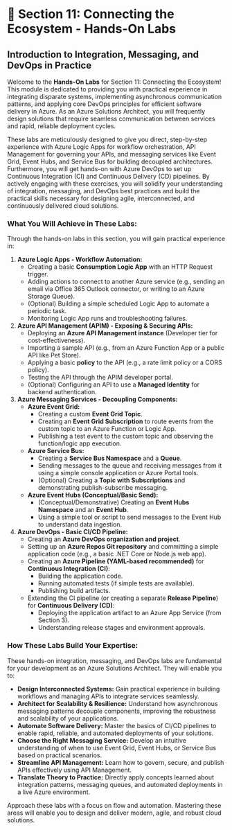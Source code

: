# 🔗 Section 11: Connecting the Ecosystem - Hands-On Labs

## Introduction to Integration, Messaging, and DevOps in Practice

Welcome to the **Hands-On Labs** for Section 11: Connecting the Ecosystem! This module is dedicated to providing you with practical experience in integrating disparate systems, implementing asynchronous communication patterns, and applying core DevOps principles for efficient software delivery in Azure. As an Azure Solutions Architect, you will frequently design solutions that require seamless communication between services and rapid, reliable deployment cycles.

These labs are meticulously designed to give you direct, step-by-step experience with Azure Logic Apps for workflow orchestration, API Management for governing your APIs, and messaging services like Event Grid, Event Hubs, and Service Bus for building decoupled architectures. Furthermore, you will get hands-on with Azure DevOps to set up Continuous Integration (CI) and Continuous Delivery (CD) pipelines. By actively engaging with these exercises, you will solidify your understanding of integration, messaging, and DevOps best practices and build the practical skills necessary for designing agile, interconnected, and continuously delivered cloud solutions.

### What You Will Achieve in These Labs:

Through the hands-on labs in this section, you will gain practical experience in:

1.  **Azure Logic Apps - Workflow Automation:**
    * Creating a basic **Consumption Logic App** with an HTTP Request trigger.
    * Adding actions to connect to another Azure service (e.g., sending an email via Office 365 Outlook connector, or writing to an Azure Storage Queue).
    * (Optional) Building a simple scheduled Logic App to automate a periodic task.
    * Monitoring Logic App runs and troubleshooting failures.
2.  **Azure API Management (APIM) - Exposing & Securing APIs:**
    * Deploying an **Azure API Management instance** (Developer tier for cost-effectiveness).
    * Importing a sample API (e.g., from an Azure Function App or a public API like Pet Store).
    * Applying a basic **policy** to the API (e.g., a rate limit policy or a CORS policy).
    * Testing the API through the APIM developer portal.
    * (Optional) Configuring an API to use a **Managed Identity** for backend authentication.
3.  **Azure Messaging Services - Decoupling Components:**
    * **Azure Event Grid:**
        * Creating a custom **Event Grid Topic**.
        * Creating an **Event Grid Subscription** to route events from the custom topic to an Azure Function or Logic App.
        * Publishing a test event to the custom topic and observing the function/logic app execution.
    * **Azure Service Bus:**
        * Creating a **Service Bus Namespace** and a **Queue**.
        * Sending messages to the queue and receiving messages from it using a simple console application or Azure Portal tools.
        * (Optional) Creating a **Topic with Subscriptions** and demonstrating publish-subscribe messaging.
    * **Azure Event Hubs (Conceptual/Basic Send):**
        * (Conceptual/Demonstrative) Creating an **Event Hubs Namespace** and an **Event Hub**.
        * Using a simple tool or script to send messages to the Event Hub to understand data ingestion.
4.  **Azure DevOps - Basic CI/CD Pipeline:**
    * Creating an **Azure DevOps organization and project**.
    * Setting up an **Azure Repos Git repository** and committing a simple application code (e.g., a basic .NET Core or Node.js web app).
    * Creating an **Azure Pipeline (YAML-based recommended)** for **Continuous Integration (CI)**:
        * Building the application code.
        * Running automated tests (if simple tests are available).
        * Publishing build artifacts.
    * Extending the CI pipeline (or creating a separate **Release Pipeline**) for **Continuous Delivery (CD)**:
        * Deploying the application artifact to an Azure App Service (from Section 3).
        * Understanding release stages and environment approvals.

### How These Labs Build Your Expertise:

These hands-on integration, messaging, and DevOps labs are fundamental for your development as an Azure Solutions Architect. They will enable you to:

* **Design Interconnected Systems:** Gain practical experience in building workflows and managing APIs to integrate services seamlessly.
* **Architect for Scalability & Resilience:** Understand how asynchronous messaging patterns decouple components, improving the robustness and scalability of your applications.
* **Automate Software Delivery:** Master the basics of CI/CD pipelines to enable rapid, reliable, and automated deployments of your solutions.
* **Choose the Right Messaging Service:** Develop an intuitive understanding of when to use Event Grid, Event Hubs, or Service Bus based on practical scenarios.
* **Streamline API Management:** Learn how to govern, secure, and publish APIs effectively using API Management.
* **Translate Theory to Practice:** Directly apply concepts learned about integration patterns, messaging queues, and automated deployments in a live Azure environment.

Approach these labs with a focus on flow and automation. Mastering these areas will enable you to design and deliver modern, agile, and robust cloud solutions.